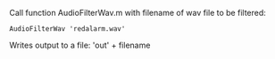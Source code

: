 Call function AudioFilterWav.m with filename of wav file to be filtered:

```
AudioFilterWav 'redalarm.wav'
```

Writes output to a file: 'out' + filename

